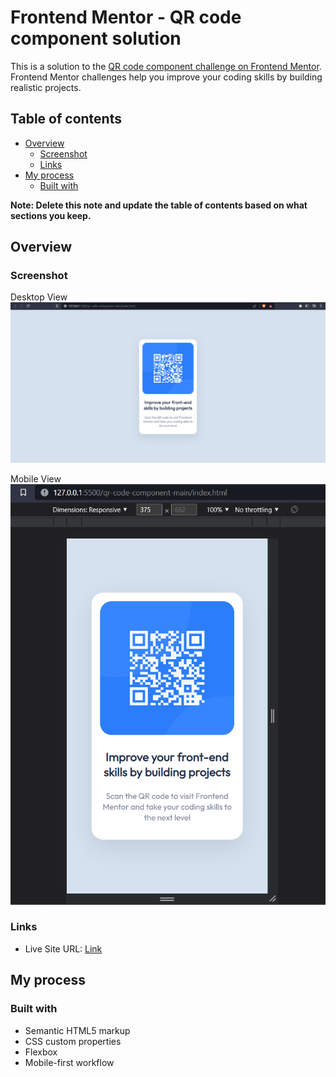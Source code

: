 # Frontend Mentor - QR code component solution

This is a solution to the [QR code component challenge on Frontend Mentor](https://www.frontendmentor.io/challenges/qr-code-component-iux_sIO_H). Frontend Mentor challenges help you improve your coding skills by building realistic projects.

## Table of contents

- [Overview](#overview)
  - [Screenshot](#screenshot)
  - [Links](#links)
- [My process](#my-process)
  - [Built with](#built-with)


**Note: Delete this note and update the table of contents based on what sections you keep.**

## Overview

### Screenshot

Desktop View
![](./images/desktop-view.png)

Mobile View
![](./images//mobile-view.png)

### Links


- Live Site URL: [Link](https://gs-08.github.io/QR-Code-Component/)

## My process

### Built with

- Semantic HTML5 markup
- CSS custom properties
- Flexbox
- Mobile-first workflow
